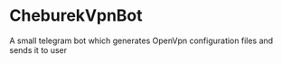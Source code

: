 # CheburekVpnBot
A small telegram bot which generates OpenVpn configuration files and sends it to user
